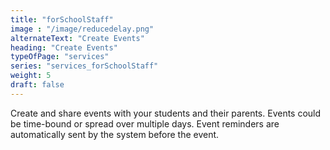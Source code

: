 ```yaml
---
title: "forSchoolStaff"
image : "/image/reducedelay.png"
alternateText: "Create Events"
heading: "Create Events"
typeOfPage: "services"
series: "services_forSchoolStaff"
weight: 5
draft: false
---
```


<p>Create and share events with your students and their parents. Events could be time-bound or spread over multiple days. Event reminders are automatically sent by the system before the event.</p>